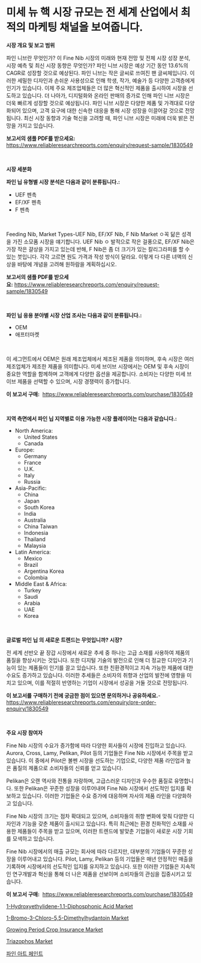<p><h1>미세 뉴 핵 시장 규모는 전 세계 산업에서 최적의 마케팅 채널을 보여줍니다.</h1></p><p><strong>시장 개요 및 보고 범위</strong></p>
<p><p>파인 니브란 무엇인가? 이 Fine Nib 시장의 미래와 현재 전망 및 전체 시장 성장 분석, 시장 예측 및 최신 시장 동향은 무엇인가? 파인 니브 시장은 예상 기간 동안 13.6%의 CAGR로 성장할 것으로 예상된다. 파인 니브는 작은 글씨로 쓰여진 팬 글씨체입니다. 이러한 세밀한 디자인과 손쉬운 사용성으로 인해 학생, 작가, 예술가 등 다양한 고객층에게 인기가 있습니다. 이제 주요 제조업체들은 더 많은 혁신적인 제품을 출시하여 시장을 선도하고 있습니다. 더 나아가, 디지털화와 온라인 판매의 증가로 인해 파인 니브 시장은 더욱 빠르게 성장할 것으로 예상됩니다. 파인 니브 시장은 다양한 제품 및 가격대로 다양화되어 있으며, 고객 요구에 대한 신속한 대응을 통해 시장 성장을 이끌어갈 것으로 전망됩니다. 최신 시장 동향과 기술 혁신을 고려할 때, 파인 니브 시장은 미래에 더욱 밝은 전망을 가지고 있습니다.</p></p>
<p><strong>보고서의 샘플 PDF를 받으세요:</strong> <a href="https://www.reliableresearchreports.com/enquiry/request-sample/1830549">https://www.reliableresearchreports.com/enquiry/request-sample/1830549</a></p>
<p>&nbsp;</p>
<p><strong>시장 세분화</strong></p>
<p><strong>파인 닙 유형별 시장 분석은 다음과 같이 분류됩니다.:</strong></p>
<p><ul><li>UEF 펜촉</li><li>EF/XF 펜촉</li><li>F 펜촉</li></ul></p>
<p>&nbsp;</p>
<p><p>Feeding Nib, Market Types-UEF Nib, EF/XF Nib, F Nib Market ㅇ꼭 닮은 성격을 가진 소모품 시장을 얘기합니다. UEF Nib ㅇ 발적으로 작은 걸풍으로, EF/XF Nib은 가장 작은 걀상을 가지고 있는데 반해, F Nib은 좀 더 크기가 있는 칼리그라피를 할 수 있는 붓입니다. 각각 고르면 원도 가격과 작성 방식이 달라요. 이렇게 다 다른 녀액의 신상을 바탕에 개념을 고려해 원하람을 계획하십시오.</p></p>
<p><strong>보고서의 샘플 PDF를 받으세요:</strong>&nbsp;<a href="https://www.reliableresearchreports.com/enquiry/request-sample/1830549">https://www.reliableresearchreports.com/enquiry/request-sample/1830549</a></p>
<p>&nbsp;</p>
<p><strong> 파인 닙 응용 분야별 시장 산업 조사는 다음과 같이 분류됩니다.:</strong></p>
<p><ul><li>OEM</li><li>애프터마켓</li></ul></p>
<p>&nbsp;</p>
<p><p>이 세그먼트에서 OEM은 원래 제조업체에서 제조된 제품을 의미하며, 후속 시장은 여러 제조업체가 제조한 제품을 의미합니다. 미세 브이브 시장에서는 OEM 및 후속 시장이 중요한 역할을 함께하며 고객에게 다양한 옵션을 제공합니다. 소비자는 다양한 미세 브이브 제품을 선택할 수 있으며, 시장 경쟁력이 증가합니다.</p></p>
<p><strong>이 보고서 구매:</strong>&nbsp; <a href="https://www.reliableresearchreports.com/purchase/1830549">https://www.reliableresearchreports.com/purchase/1830549</a></p>
<p>&nbsp;</p>
<p><strong>지역 측면에서 파인 닙 지역별로 이용 가능한 시장 플레이어는 다음과 같습니다.:</strong></p>
<p><ul>
    <li>
        North America:
        <ul>
            <li>United States</li>
            <li>Canada</li>
        </ul>
    </li>
    <li>
        Europe:
        <ul>
            <li>Germany</li>
            <li>France</li>
            <li>U.K.</li>
            <li>Italy</li>
            <li>Russia</li>
        </ul>
    </li>
    <li>
        Asia-Pacific:
        <ul>
            <li>China</li>
            <li>Japan</li>
            <li>South Korea</li>
            <li>India</li>
            <li>Australia</li>
            <li>China Taiwan</li>
            <li>Indonesia</li>
            <li>Thailand</li>
            <li>Malaysia</li>
        </ul>
    </li>
    <li>
        Latin America:
        <ul>
            <li>Mexico</li>
            <li>Brazil</li>
            <li>Argentina Korea</li>
            <li>Colombia</li>
        </ul>
    </li>
    <li>
        Middle East & Africa:
        <ul>
            <li>Turkey</li>
            <li>Saudi</li>
            <li>Arabia</li>
            <li>UAE</li>
            <li>Korea</li>
        </ul>
    </li>
    </ul></p>
<p>&nbsp;</p>
<p><strong>글로벌 파인 닙 의 새로운 트렌드는 무엇입니까? 시장?</strong></p>
<p><p>전 세계 선반오 끝 장갑 시장에서 새로운 추세 중 하나는 고급 소재를 사용하여 제품의 품질을 향상시키는 것입니다. 또한 디지털 기술의 발전으로 인해 더 정교한 디자인과 기능이 있는 제품들이 인기를 끌고 있습니다. 또한 친환경적이고 지속 가능한 제품에 대한 수요도 증가하고 있습니다. 이러한 추세들은 소비자의 취향과 산업의 발전에 영향을 미치고 있으며, 이를 적절히 반영하는 기업이 시장에서 성공을 거둘 것으로 전망됩니다.</p></p>
<p><strong>이 보고서를 구매하기 전에 궁금한 점이 있으면 문의하거나 공유하세요.</strong>- <a href="https://www.reliableresearchreports.com/enquiry/pre-order-enquiry/1830549">https://www.reliableresearchreports.com/enquiry/pre-order-enquiry/1830549</a></p>
<p>&nbsp;</p>
<p><strong>주요 시장 참여자</strong></p>
<p><p>Fine Nib 시장의 수요가 증가함에 따라 다양한 회사들이 시장에 진입하고 있습니다. Aurora, Cross, Lamy, Pelikan, Pilot 등의 기업들은 Fine Nib 시장에서 주목을 받고 있습니다. 이 중에서 Pilot은 볼펜 시장을 선도하는 기업으로, 다양한 제품 라인업과 높은 품질의 제품으로 소비자들의 신뢰를 얻고 있습니다. </p><p>Pelikan은 오랜 역사와 전통을 자랑하며, 고급스러운 디자인과 우수한 품질로 유명합니다. 또한 Pelikan은 꾸준한 성장을 이루어내며 Fine Nib 시장에서 선도적인 입지를 확보하고 있습니다. 이러한 기업들은 수요 증가에 대응하며 자사의 제품 라인을 다양화하고 있습니다.</p><p>Fine Nib 시장의 크기는 점차 확대되고 있으며, 소비자들의 취향 변화에 맞춰 다양한 디자인과 기능을 갖춘 제품이 출시되고 있습니다. 특히 최근에는 환경 친화적인 소재를 사용한 제품들이 주목을 받고 있으며, 이러한 트렌드에 발맞춘 기업들이 새로운 시장 기회를 모색하고 있습니다.</p><p>Fine Nib 시장에서의 매출 규모는 회사에 따라 다르지만, 대부분의 기업들이 꾸준한 성장을 이루어내고 있습니다. Pilot, Lamy, Pelikan 등의 기업들은 매년 안정적인 매출을 기록하며 시장에서의 선도적인 입지를 유지하고 있습니다. 또한 이러한 기업들은 지속적인 연구개발과 혁신을 통해 더 나은 제품을 선보이며 소비자들의 관심을 집중시키고 있습니다.</p></p>
<p><strong>이 보고서 구매:</strong>&nbsp;&nbsp;<a href="https://www.reliableresearchreports.com/purchase/1830549">https://www.reliableresearchreports.com/purchase/1830549</a></p>
<p><p><a href="https://view.publitas.com/reportprime-1/1-hydroxyethylidene-11-diphosphonic-acid-market-size-evaluating-its-market-trends-growth-and-projections-2024-2031/">1-Hydroxyethylidene-1,1-Diphosphonic Acid Market</a></p><p><a href="https://view.publitas.com/reportprime-1/1-bromo-3-chloro-55-dimethylhydantoin-market-size-2024-2031-global-industrial-analysis-key-geographical-regions-market-share-top-key-players-product-types-and-forecast-research-report/">1-Bromo-3-Chloro-5,5-Dimethylhydantoin Market</a></p><p><a href="https://issuu.com/reportprime-2/docs/growing-period-crop-insurance-market-size-2030.ppt">Growing Period Crop Insurance Market</a></p><p><a href="https://github.com/JameTravis/Market-Research-Report-List-4/blob/main/triazophos-market.md">Triazophos Market</a></p><p><a href="https://github.com/vsnao330707/Market-Research-Report-List-1/blob/main/3774700187331.md">파인 아트 페인트</a></p></p>
